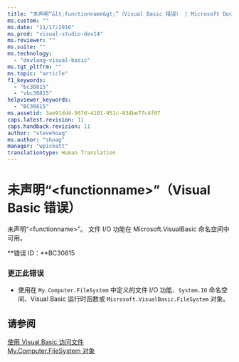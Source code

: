 ```yaml
---
title: "未声明“&lt;functionname&gt;”（Visual Basic 错误） | Microsoft Docs"
ms.custom: ""
ms.date: "11/17/2016"
ms.prod: "visual-studio-dev14"
ms.reviewer: ""
ms.suite: ""
ms.technology: 
  - "devlang-visual-basic"
ms.tgt_pltfrm: ""
ms.topic: "article"
f1_keywords: 
  - "bc30815"
  - "vbc30815"
helpviewer_keywords: 
  - "BC30815"
ms.assetid: 3ae91dd4-567d-4101-951c-834be77c4f07
caps.latest.revision: 11
caps.handback.revision: 11
author: "stevehoag"
ms.author: "shoag"
manager: "wpickett"
translationtype: Human Translation
---
```

# 未声明“&lt;functionname&gt;”（Visual Basic 错误）
未声明“\<functionname\>”。 文件 I\/O 功能在 Microsoft.VisualBasic 命名空间中可用。  
  
 **错误 ID：**BC30815  
  
### 更正此错误  
  
-   使用在 `My.Computer.FileSystem` 中定义的文件 I\/O 功能、`System.IO` 命名空间、Visual Basic 运行时函数或 `Microsoft.VisualBasic.FileSystem` 对象。  
  
## 请参阅  
 [使用 Visual Basic 访问文件](../../visual-basic/developing-apps/programming/drives-directories-files/file-access.md)   
 [My.Computer.FileSystem 对象](../../visual-basic/language-reference/objects/my-computer-filesystem-object.md)